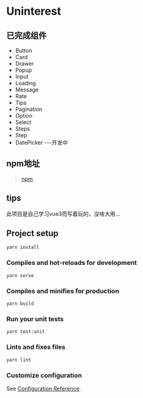 # Uninterest

## 已完成组件
* Button
* Card
* Drawer
* Popup
* Input
* Loading
* Message
* Rate
* Tips
* Pagination
* Option
* Select
* Steps
* Step
* DatePicker ---开发中

## npm地址
> [npm](https://www.npmjs.com/package/uninterest).

## tips
此项目是自己学习vue3而写着玩的，没啥大用...

## Project setup
```
yarn install
```
### Compiles and hot-reloads for development
```
yarn serve
```
### Compiles and minifies for production
```
yarn build
```
### Run your unit tests
```
yarn test:unit
```
### Lints and fixes files
```
yarn lint
```
### Customize configuration
See [Configuration Reference](https://cli.vuejs.org/config/).
